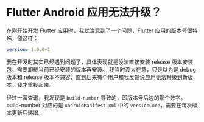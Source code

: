 # Flutter Android 应用无法升级？

在刚开始开发 Flutter 应用时，我就注意到了一个问题，Flutter 应用的版本号很特殊，像这样：

```yaml
version: 1.0.0+1
```

我在开发时其实已经遇到问题了，具体表现就是没法直接安装 release 版本安装包，需要卸载当前已经安装的版本再安装。
我当时没太在意，只是以为是 debug 版本和 release 版本不兼容，直到后来有个用户和我反馈说应用无法升级到新版本，我才重视起来。

经过一番查询，我发现是 ``build-number`` 导致的，即版本号后边的那个数字。build-number 对应的是 ``AndroidManifest.xml`` 中的 ``versionCode``，需要在每次版本更新后递增。
